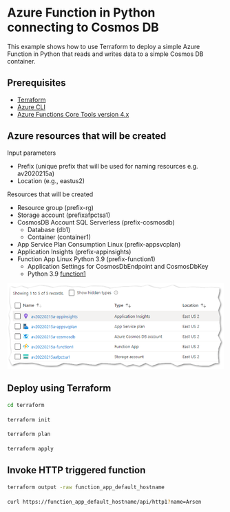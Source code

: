 # Azure Function in Python connecting to Cosmos DB

This example shows how to use Terraform to deploy a simple Azure Function in Python that reads and writes data to a simple Cosmos DB container.

## Prerequisites

* [Terraform](https://www.terraform.io/downloads)
* [Azure CLI](https://docs.microsoft.com/cli/azure/install-azure-cli)
* [Azure Functions Core Tools version 4.x](https://github.com/Azure/azure-functions-core-tools)

## Azure resources that will be created

Input parameters

* Prefix (unique prefix that will be used for naming resources e.g. av2020215a)
* Location (e.g., eastus2)

Resources that will be created

* Resource group (prefix-rg)
* Storage account (prefixafpctsa1)
* CosmosDB Account SQL Serverless (prefix-cosmosdb)
  * Database (db1)
  * Container (container1)
* App Service Plan Consumption Linux (prefix-appsvcplan)
* Application Insights (prefix-appinsights)
* Function App Linux Python 3.9 (prefix-function1)
  * Application Settings for CosmosDbEndpoint and CosmosDbKey
  * Python 3.9 [function1](./function1/)

![Screenshot showing deployed Azure resources](images/azure-resources.png)

## Deploy using Terraform

```bash
cd terraform

terraform init

terraform plan

terraform apply
```

## Invoke HTTP triggered function

```bash
terraform output -raw function_app_default_hostname

curl https://function_app_default_hostname/api/http1?name=Arsen
```
